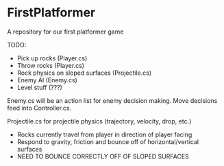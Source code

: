 # FirstPlatformer
A repository for our first platformer game

TODO:
- Pick up rocks (Player.cs)
- Throw rocks (Player.cs)
- Rock physics on sloped surfaces (Projectile.cs)
- Enemy AI (Enemy.cs)
- Level stuff (???)

Enemy.cs will be an action list for enemy decision making. Move decisions feed into Controller.cs.

Projectile.cs for projectile physics (trajectory, velocity, drop, etc.)
- Rocks currently travel from player in direction of player facing
- Respond to gravity, friction and bounce off of horizontal/vertical surfaces
- NEED TO BOUNCE CORRECTLY OFF OF SLOPED SURFACES
